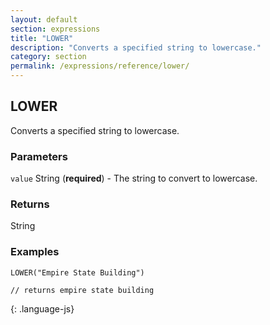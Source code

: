 ```yaml
---
layout: default
section: expressions
title: "LOWER"
description: "Converts a specified string to lowercase."
category: section
permalink: /expressions/reference/lower/
---
```


## LOWER

Converts a specified string to lowercase.

### Parameters

`value` String (__required__) - The string to convert to lowercase.

### Returns

String

### Examples

~~~
LOWER("Empire State Building")

// returns empire state building
~~~
{: .language-js}